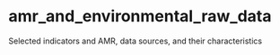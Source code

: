 # amr_and_environmental_raw_data
Selected indicators and AMR, data sources, and their characteristics

